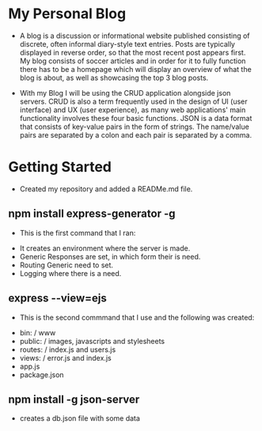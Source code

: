 # My Personal Blog
- A blog is a discussion or informational website published consisting of discrete, often informal diary-style text entries. Posts are         typically displayed in reverse order, so that the most recent post appears first. My blog consists of soccer articles and in order for it    to fully function there has to be a homepage which will display an overview of what the blog is about, as well as showcasing the top 3       blog posts.

- With my Blog I will be using the CRUD application alongside json servers. CRUD is also a term frequently used in the design of UI (user      interface) and UX (user experience), as many web applications' main functionality involves these four basic functions. JSON is a data        format that consists of key-value pairs in the form of strings. The name/value pairs are separated by a colon and each pair is separated     by a comma.

# Getting Started
- Created my repository and added a READMe.md file.

## npm install express-generator -g
* This is the first command that I ran:

- It creates an environment where the server is made.
- Generic Responses are set, in which form their is need.
- Routing Generic need to set.
- Logging where there is a need.

## express --view=ejs
* This is the second commmand that I use and the following was created:

- bin: / www
- public: / images, javascripts and stylesheets
- routes: / index.js and users.js
- views: / error.js and index.js
- app.js
- package.json

## npm install -g json-server
- creates a db.json file with some data
